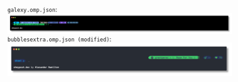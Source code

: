 `galexy.omp.json`:
![preview](/galexy.png)
`bubblesextra.omp.json (modified)`:
![preview](/bubblesextra.png)
